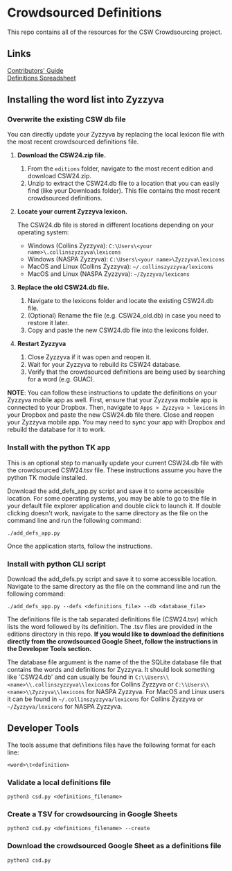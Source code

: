 # Crowdsourced Definitions

This repo contains all of the resources for the CSW Crowdsourcing project.

## Links

[Contributors' Guide](https://docs.google.com/document/d/1ZPDaUxzdBAhBfuN1Hg8OK1_tw5pbt020p4X4Stjww80)<br>
[Definitions Spreadsheet](https://docs.google.com/spreadsheets/d/1Msy6NKnhxCoBF23IwlfemSCZpgacJND4sWTQpvi7LZ4)

## Installing the word list into Zyzzyva

### Overwrite the existing CSW db file

You can directly update your Zyzzyva by replacing the local lexicon file with the most recent crowdsourced definitions file.

  1. <b> Download the CSW24.zip file. </b>
     1. From the ```editions``` folder, navigate to the most recent edition and download CSW24.zip.
     2. Unzip to extract the CSW24.db file  to a location that you can easily find (like your Downloads folder). This file contains the most recent crowdsourced definitions.
  2. <b> Locate your current Zyzzyva lexicon. </b>

      The CSW24.db file is stored in different locations depending on your operating system:

     - Windows (Collins Zyzzyva):
          ```C:\Users\<your name>\.collinszyzzyva\lexicons```
     - Windows (NASPA Zyzzyva):
          ```C:\Users\<your name>\Zyzzyva\lexicons```
     - MacOS and Linux (Collins Zyzzyva):
          ```~/.collinszyzzyva/lexicons```
     - MacOS and Linux (NASPA Zyzzyva):
          ```~/Zyzzyva/lexicons```

  4. <b> Replace the old CSW24.db file.</b>
      1. Navigate to the lexicons folder and locate the existing CSW24.db file.
      2. (Optional) Rename the file (e.g. CSW24_old.db) in case you need to restore it later.
      3. Copy and paste the new CSW24.db file into the lexicons folder.
         
  5. <b> Restart Zyzzyva </b>
      1. Close Zyzzyva if it was open and reopen it.
      2. Wait for your Zyzzyva to rebuild its CSW24 database.
      3. Verify that the crowdsourced definitions are being used by searching for a word (e.g. GUAC).

<b>NOTE</b>: You can follow these instructions to update the definitions on your Zyzzyva mobile app as well. First, ensure that your Zyzzyva mobile app is connected to your Dropbox. Then, navigate to ```Apps > Zyzzyva > lexicons``` in your Dropbox and paste the new CSW24.db file there. Close and reopen your Zyzzyva mobile app. You may need to sync your app with Dropbox and rebuild the database for it to work.
    

### Install with the python TK app

This is an optional step to manually update your current CSW24.db file with the crowdsourced CSW24.tsv file. These instructions assume you have the python TK module installed.

Download the add_defs_app.py script and save it to some accessible location. For some operating systems, you may be able to go to the file in your default file explorer application and double click to launch it. If double clicking doesn't work, navigate to the same directory as the file on the command line and run the following command:

```
./add_defs_app.py
```

Once the application starts, follow the instructions.

### Install with python CLI script

Download the add_defs.py script and save it to some accessible location. Navigate to the same directory as the file on the command line and run the following command:

```
./add_defs_app.py --defs <definitions_file> --db <database_file>
```

The definitions file is the tab separated definitions file (CSW24.tsv) which lists the word followed by its definition. The .tsv files are provided in the editions directory in this repo. <b>If you would like to download the definitions directly from the crowdsourced Google Sheet, follow the instructions in the Developer Tools section.</b>

The database file argument is the name of the the SQLite database file that contains the words and definitions for Zyzzyva. It should look something like 'CSW24.db' and can usually be found in ```C:\\Users\\<name>\\.collinszyzzyva\\lexicons``` for Collins Zyzzyva or ```C:\\Users\\<name>\\Zyzzyva\\lexicons``` for NASPA Zyzzyva. For MacOS and Linux users it can be found in ```~/.collinszyzzyva/lexicons``` for Collins Zyzzyva or ```~/Zyzzyva/lexicons``` for NASPA Zyzzyva.

## Developer Tools

The tools assume that definitions files have the following format for each line:

```
<word>\t<definition>
```

### Validate a local definitions file
```
python3 csd.py <definitions_filename>
```

### Create a TSV for crowdsourcing in Google Sheets
```
python3 csd.py <definitions_filename> --create
```

### Download the crowdsourced Google Sheet as a definitions file
```
python3 csd.py
```
